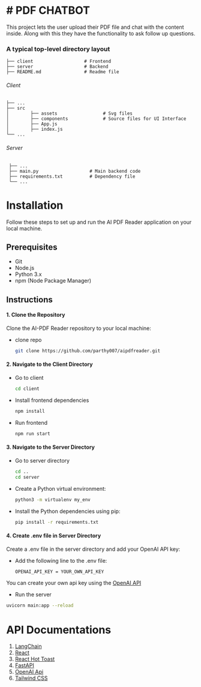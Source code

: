 # # PDF CHATBOT

This project lets the user upload their PDF file and chat with the content inside. Along with this they have the functionality to ask follow up questions.

### A typical top-level directory layout

    ├── client                   # Frontend
    ├── server                   # Backend
    ├── README.md                # Readme file

###### Client

    ├── ...
    ├── src
    │        ├── assets                 # Svg files
    │        ├── components             # Source files for UI Interface
    │        ├── App.js
    │        ├── index.js
    └── ...

###### Server

     ├── ...
     ├── main.py                   # Main backend code
     ├── requirements.txt          # Dependency file
     └── ...

# Installation

Follow these steps to set up and run the AI PDF Reader application on your local machine.

## Prerequisites

- Git
- Node.js
- Python 3.x
- npm (Node Package Manager)

## Instructions

#### 1. Clone the Repository

Clone the AI-PDF Reader repository to your local machine:

- clone repo
  ```sh
  git clone https://github.com/parthy007/aipdfreader.git
  ```

#### 2. Navigate to the Client Directory

- Go to client
  ```sh
  cd client
  ```
- Install frontend dependencies
  ```sh
  npm install
  ```
- Run frontend
  ```sh
  npm run start
  ```

#### 3. Navigate to the Server Directory

- Go to server directory
  ```sh
  cd ..
  cd server
  ```
- Create a Python virtual environment:
  ```sh
  python3 -m virtualenv my_env
  ```
- Install the Python dependencies using pip:
  ```sh
  pip install -r requirements.txt
  ```

#### 4. Create .env file in Server Directory
Create a .env file in the server directory and add your OpenAI API key:

- Add the following line to the .env file:
  ```sh
  OPENAI_API_KEY = YOUR_OWN_API_KEY
  ```

You can create your own api key using the [OpenAI API](https://openai.com/blog/openai-api "OpenAI API")

- Run the server

```sh
uvicorn main:app --reload
```

# API Documentations

1. [LangChain](https://python.langchain.com/docs/get_started/introduction "LangChain")
2. [React](https://legacy.reactjs.org/docs/getting-started.html "React")
3. [React Hot Toast](https://react-hot-toast.com/docs "React Hot Toast")
4. [FastAPI](https://fastapi.tiangolo.com "FastAPI")
5. [OpenAI Api](https://platform.openai.com/docs/introduction "OpenAI Api")
6. [Tailwind CSS](https://tailwindcss.com/docs/installation "Tailwind CSS")
